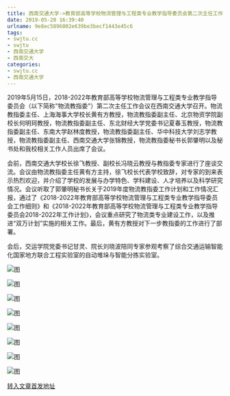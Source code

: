```yaml
---
title: 西南交通大学->教育部高等学校物流管理与工程类专业教学指导委员会第二次主任工作会议在西南交通大学召开 | swjtu.cc
date: 2019-05-20 16:39:40
urlname: 9e8ec5896002e639be3becf1443e45c6
tags: 
- swjtu.cc
- swjtu
- 西南交通大学
- 西南交大
categories:
- swjtu.cc
- 西南交通大学
---
```



2019年5月15日，2018-2022年教育部高等学校物流管理与工程类专业教学指导委员会（以下简称"物流教指委"）第二次主任工作会议在西南交通大学召开。物流教指委主任、上海海事大学校长黄有方教授，物流教指委副主任、北京物资学院副校长何明珂教授，物流教指委副主任、东北财经大学党委书记夏春玉教授，物流教指委副主任、东南大学赵林度教授，物流教指委副主任、华中科技大学刘志学教授，物流教指委副主任、西南交通大学张锦教授，物流教指委秘书长郭肇明以及秘书处和我校相关工作人员出席了会议。

会前，西南交通大学校长徐飞教授、副校长冯晓云教授与教指委专家进行了座谈交流。会议由物流教指委主任黄有方主持，徐飞校长代表学校致辞，对专家的到来表示热烈欢迎，并介绍了学校的发展与办学特色、学科建设、人才培养以及科学研究情况。会议听取了郭肇明秘书长关于2019年度物流教指委工作计划和工作情况汇报，通过了《2018-2022年教育部高等学校物流管理与工程类专业教学指导委员会工作细则》和《2018-2022年教育部高等学校物流管理与工程类专业教学指导委员会2018-2022年工作计划》，会议重点研究了物流类专业建设工作，以及推进“双万计划”实施的相关工作。最后，黄有方教授对下一步教指委的工作进行了部署。

会后，交运学院党委书记甘灵、院长刘晓波陪同专家参观考察了综合交通运输智能化国家地方联合工程实验室的自动堆垛与智能分拣实验室。



![图](https://news.swjtu.edu.cn/upload/201905/20/201905201257537991.JPG)

![图](https://news.swjtu.edu.cn/upload/201905/20/201905201257532200.JPG)

![图](https://news.swjtu.edu.cn/upload/201905/20/201905201256474943.JPG)

![图](https://news.swjtu.edu.cn/upload/201905/20/201905201256480273.JPG)

![图](https://news.swjtu.edu.cn/upload/201905/20/201905201256469192.JPG)

![图](https://news.swjtu.edu.cn/upload/201905/20/201905201256464092.JPG)

![图](https://news.swjtu.edu.cn/upload/201905/20/201905201255370202.JPG)

![图](https://news.swjtu.edu.cn/upload/201905/20/201905201255043424.JPG)

[转入文章首发地址](https://news.swjtu.edu.cn/shownews-18384.shtml)